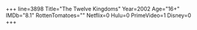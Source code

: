 +++
line=3898
Title="The Twelve Kingdoms"
Year=2002
Age="16+"
IMDb="8.1"
RottenTomatoes=""
Netflix=0
Hulu=0
PrimeVideo=1
Disney=0
+++

